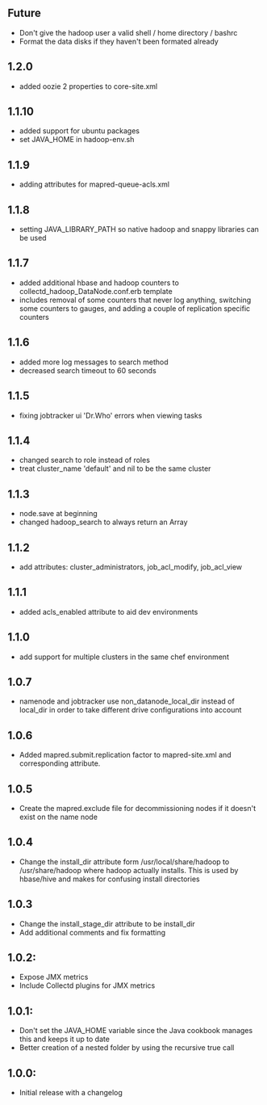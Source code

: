 ## Future

* Don't give the hadoop user a valid shell / home directory / bashrc
* Format the data disks if they haven't been formated already

## 1.2.0
* added oozie 2 properties to core-site.xml 

## 1.1.10
* added support for ubuntu packages
* set JAVA_HOME in hadoop-env.sh

## 1.1.9
* adding attributes for mapred-queue-acls.xml

## 1.1.8
* setting JAVA_LIBRARY_PATH so native hadoop and snappy libraries can be used

## 1.1.7
* added additional hbase and hadoop counters to collectd_hadoop_DataNode.conf.erb template
* includes removal of some counters that never log anything, switching some counters to gauges, and adding a couple of replication specific counters

## 1.1.6
* added more log messages to search method
* decreased search timeout to 60 seconds

## 1.1.5
* fixing jobtracker ui 'Dr.Who' errors when viewing tasks

## 1.1.4
* changed search to role instead of roles
* treat cluster_name 'default' and nil to be the same cluster

## 1.1.3
* node.save at beginning
* changed hadoop_search to always return an Array

## 1.1.2
* add attributes: cluster_administrators, job_acl_modify, job_acl_view

## 1.1.1
* added acls_enabled attribute to aid dev environments

## 1.1.0
* add support for multiple clusters in the same chef environment

## 1.0.7
* namenode and jobtracker use non_datanode_local_dir instead of local_dir in order to take different drive configurations into account

## 1.0.6
* Added mapred.submit.replication factor to mapred-site.xml and corresponding attribute.

## 1.0.5
* Create the mapred.exclude file for decommissioning nodes if it doesn't exist on the name node

## 1.0.4
* Change the install_dir attribute form /usr/local/share/hadoop to /usr/share/hadoop where hadoop actually installs.  This is used by hbase/hive and makes for confusing install directories

## 1.0.3
* Change the install_stage_dir attribute to be install_dir
* Add additional comments and fix formatting

## 1.0.2:
* Expose JMX metrics
* Include Collectd plugins for JMX metrics

## 1.0.1:
* Don't set the JAVA_HOME variable since the Java cookbook manages this and keeps it up to date
* Better creation of a nested folder by using the recursive true call

## 1.0.0:
* Initial release with a changelog
